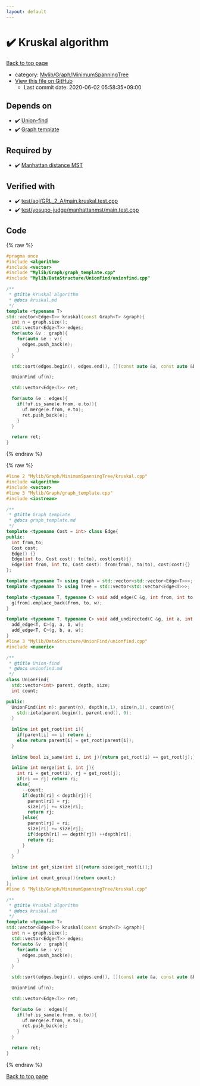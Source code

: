 ```yaml
---
layout: default
---
```


<!-- mathjax config similar to math.stackexchange -->
<script type="text/javascript" async
  src="https://cdnjs.cloudflare.com/ajax/libs/mathjax/2.7.5/MathJax.js?config=TeX-MML-AM_CHTML">
</script>
<script type="text/x-mathjax-config">
  MathJax.Hub.Config({
    TeX: { equationNumbers: { autoNumber: "AMS" }},
    tex2jax: {
      inlineMath: [ ['$','$'] ],
      processEscapes: true
    },
    "HTML-CSS": { matchFontHeight: false },
    displayAlign: "left",
    displayIndent: "2em"
  });
</script>

<script type="text/javascript" src="https://cdnjs.cloudflare.com/ajax/libs/jquery/3.4.1/jquery.min.js"></script>
<script src="https://cdn.jsdelivr.net/npm/jquery-balloon-js@1.1.2/jquery.balloon.min.js" integrity="sha256-ZEYs9VrgAeNuPvs15E39OsyOJaIkXEEt10fzxJ20+2I=" crossorigin="anonymous"></script>
<script type="text/javascript" src="../../../../assets/js/copy-button.js"></script>
<link rel="stylesheet" href="../../../../assets/css/copy-button.css" />


# :heavy_check_mark: Kruskal algorithm

<a href="../../../../index.html">Back to top page</a>

* category: <a href="../../../../index.html#cb5ed95d97b7ee8efcbdf177a47dc7b7">Mylib/Graph/MinimumSpanningTree</a>
* <a href="{{ site.github.repository_url }}/blob/master/Mylib/Graph/MinimumSpanningTree/kruskal.cpp">View this file on GitHub</a>
    - Last commit date: 2020-06-02 05:58:35+09:00




## Depends on

* :heavy_check_mark: <a href="../../DataStructure/UnionFind/unionfind.cpp.html">Union-find</a>
* :heavy_check_mark: <a href="../graph_template.cpp.html">Graph template</a>


## Required by

* :heavy_check_mark: <a href="manhattan_minimum_spanning_tree.cpp.html">Manhattan distance MST</a>


## Verified with

* :heavy_check_mark: <a href="../../../../verify/test/aoj/GRL_2_A/main.kruskal.test.cpp.html">test/aoj/GRL_2_A/main.kruskal.test.cpp</a>
* :heavy_check_mark: <a href="../../../../verify/test/yosupo-judge/manhattanmst/main.test.cpp.html">test/yosupo-judge/manhattanmst/main.test.cpp</a>


## Code

<a id="unbundled"></a>
{% raw %}
```cpp
#pragma once
#include <algorithm>
#include <vector>
#include "Mylib/Graph/graph_template.cpp"
#include "Mylib/DataStructure/UnionFind/unionfind.cpp"

/**
 * @title Kruskal algorithm
 * @docs kruskal.md
 */
template <typename T>
std::vector<Edge<T>> kruskal(const Graph<T> &graph){
  int n = graph.size();
  std::vector<Edge<T>> edges;
  for(auto &v : graph){
    for(auto &e : v){
      edges.push_back(e);
    }
  }

  std::sort(edges.begin(), edges.end(), [](const auto &a, const auto &b){return a.cost < b.cost;});

  UnionFind uf(n);

  std::vector<Edge<T>> ret;

  for(auto &e : edges){
    if(!uf.is_same(e.from, e.to)){
      uf.merge(e.from, e.to);
      ret.push_back(e);
    }
  }

  return ret;
}

```
{% endraw %}

<a id="bundled"></a>
{% raw %}
```cpp
#line 2 "Mylib/Graph/MinimumSpanningTree/kruskal.cpp"
#include <algorithm>
#include <vector>
#line 3 "Mylib/Graph/graph_template.cpp"
#include <iostream>

/**
 * @title Graph template
 * @docs graph_template.md
 */
template <typename Cost = int> class Edge{
public:
  int from,to;
  Cost cost;
  Edge() {}
  Edge(int to, Cost cost): to(to), cost(cost){}
  Edge(int from, int to, Cost cost): from(from), to(to), cost(cost){}
};

template <typename T> using Graph = std::vector<std::vector<Edge<T>>>;
template <typename T> using Tree = std::vector<std::vector<Edge<T>>>;

template <typename T, typename C> void add_edge(C &g, int from, int to, T w = 1){
  g[from].emplace_back(from, to, w);
}

template <typename T, typename C> void add_undirected(C &g, int a, int b, T w = 1){
  add_edge<T, C>(g, a, b, w);
  add_edge<T, C>(g, b, a, w);
}
#line 3 "Mylib/DataStructure/UnionFind/unionfind.cpp"
#include <numeric>

/**
 * @title Union-find
 * @docs unionfind.md
 */
class UnionFind{
  std::vector<int> parent, depth, size;
  int count;

public:
  UnionFind(int n): parent(n), depth(n,1), size(n,1), count(n){
    std::iota(parent.begin(), parent.end(), 0);
  }
  
  inline int get_root(int i){
    if(parent[i] == i) return i;
    else return parent[i] = get_root(parent[i]);
  }
  
  inline bool is_same(int i, int j){return get_root(i) == get_root(j);}

  inline int merge(int i, int j){
    int ri = get_root(i), rj = get_root(j);
    if(ri == rj) return ri;
    else{
      --count;
      if(depth[ri] < depth[rj]){
        parent[ri] = rj;
        size[rj] += size[ri];
        return rj;
      }else{
        parent[rj] = ri;
        size[ri] += size[rj];
        if(depth[ri] == depth[rj]) ++depth[ri];
        return ri;
      }
    }
  }

  inline int get_size(int i){return size[get_root(i)];}

  inline int count_group(){return count;}
};
#line 6 "Mylib/Graph/MinimumSpanningTree/kruskal.cpp"

/**
 * @title Kruskal algorithm
 * @docs kruskal.md
 */
template <typename T>
std::vector<Edge<T>> kruskal(const Graph<T> &graph){
  int n = graph.size();
  std::vector<Edge<T>> edges;
  for(auto &v : graph){
    for(auto &e : v){
      edges.push_back(e);
    }
  }

  std::sort(edges.begin(), edges.end(), [](const auto &a, const auto &b){return a.cost < b.cost;});

  UnionFind uf(n);

  std::vector<Edge<T>> ret;

  for(auto &e : edges){
    if(!uf.is_same(e.from, e.to)){
      uf.merge(e.from, e.to);
      ret.push_back(e);
    }
  }

  return ret;
}

```
{% endraw %}

<a href="../../../../index.html">Back to top page</a>

